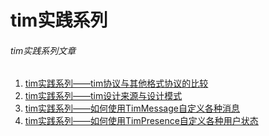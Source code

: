 # tim实践系列
###### tim实践系列文章
1. [tim实践系列——tim协议与其他格式协议的比较](https://github.com/donnie4w/Tim-Practical-Article/blob/main/tim%E5%AE%9E%E8%B7%B5%E7%B3%BB%E5%88%97%E2%80%94%E2%80%94tim%E5%8D%8F%E8%AE%AE%E4%B8%8E%E5%85%B6%E4%BB%96%E6%A0%BC%E5%BC%8F%E5%8D%8F%E8%AE%AE%E7%9A%84%E6%AF%94%E8%BE%83.md "tim实践系列——tim协议与其他格式协议的比较")
2. [tim实践系列——tim设计来源与设计模式](https://github.com/donnie4w/Tim-Practical-Article/blob/main/tim%E5%AE%9E%E8%B7%B5%E7%B3%BB%E5%88%97%E2%80%94%E2%80%94tim%E8%AE%BE%E8%AE%A1%E6%9D%A5%E6%BA%90%E4%B8%8E%E8%AE%BE%E8%AE%A1%E6%A8%A1%E5%BC%8F.md "tim实践系列——tim设计来源与设计模式")
3. [tim实践系列——如何使用TimMessage自定义各种消息](https://github.com/donnie4w/Tim-Practical-Article/blob/main/tim%E5%AE%9E%E8%B7%B5%E7%B3%BB%E5%88%97%E2%80%94%E2%80%94%E5%A6%82%E4%BD%95%E4%BD%BF%E7%94%A8TimMessage%E8%87%AA%E5%AE%9A%E4%B9%89%E5%90%84%E7%A7%8D%E6%B6%88%E6%81%AF.md "tim实践系列——如何使用TimMessage自定义各种消息")
4. [tim实践系列——如何使用TimPresence自定义各种用户状态](https://github.com/donnie4w/Tim-Practical-Article/blob/main/tim%E5%AE%9E%E8%B7%B5%E7%B3%BB%E5%88%97%E2%80%94%E2%80%94%E5%A6%82%E4%BD%95%E4%BD%BF%E7%94%A8TimPresence%E8%87%AA%E5%AE%9A%E4%B9%89%E5%90%84%E7%A7%8D%E7%94%A8%E6%88%B7%E7%8A%B6%E6%80%81.md "tim实践系列——如何使用TimPresence自定义各种用户状态")